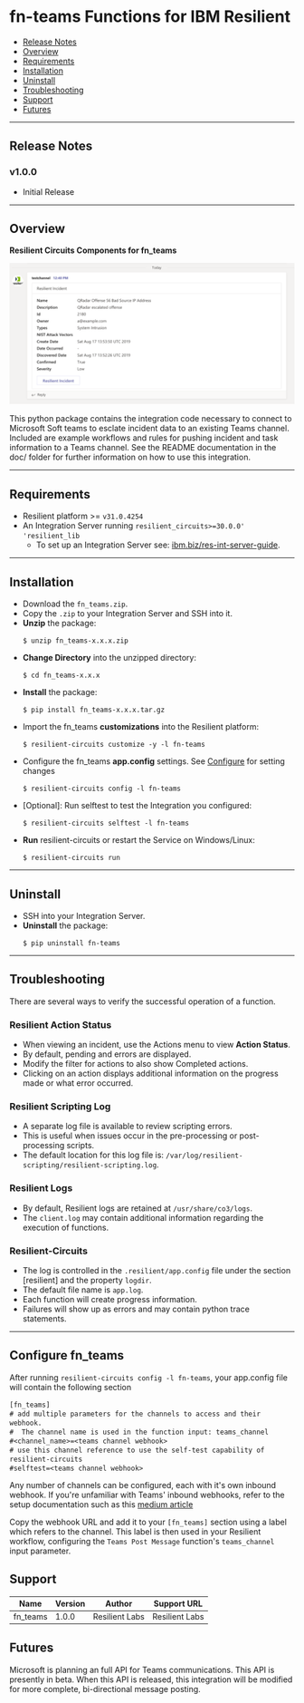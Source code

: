 <!--
  This Install README.md is generated by running:
  "resilient-circuits docgen -p fn_teams --only-install-guide"

  It is best edited using a Text Editor with a Markdown Previewer. VS Code
  is a good example. Checkout https://guides.github.com/features/mastering-markdown/
  for tips on writing with Markdown

  If you make manual edits and run docgen again, a .bak file will be created

  Store any screenshots in the "doc/screenshots" directory and reference them like:
  ![screenshot: screenshot_1](./doc/screenshots/screenshot_1.png)
-->

# fn-teams Functions for IBM Resilient

- [Release Notes](#release-notes)
- [Overview](#overview)
- [Requirements](#requirements)
- [Installation](#installation)
- [Uninstall](#uninstall)
- [Troubleshooting](#troubleshooting)
- [Support](#support)
- [Futures](#futures)

---

## Release Notes
<!--
  Specify all changes in this release. Do not remove the release 
  notes of a previous release
-->
### v1.0.0
* Initial Release

---

## Overview
<!--
  Provide a high-level description of the function itself and its remote software or application.
  The text below is parsed from the "description" and "long_description" attributes in the setup.py file
-->
**Resilient Circuits Components for fn_teams**

 ![screenshot: main](./doc/screenshots/teams_incident.png)

This python package contains the integration code necessary to connect to Microsoft Soft teams to esclate incident data to an existing Teams channel.  
Included are example workflows and rules for pushing incident and task information to a Teams channel. See the README documentation in the doc/ folder for further information on how to use this integration.

---

## Requirements
<!--
  List any Requirements 
-->
* Resilient platform >= `v31.0.4254`
* An Integration Server running `resilient_circuits>=30.0.0' 'resilient_lib`
  * To set up an Integration Server see: [ibm.biz/res-int-server-guide](https://ibm.biz/res-int-server-guide).

---

## Installation
* Download the `fn_teams.zip`.
* Copy the `.zip` to your Integration Server and SSH into it.
* **Unzip** the package:
  ```
  $ unzip fn_teams-x.x.x.zip
  ```
* **Change Directory** into the unzipped directory:
  ```
  $ cd fn_teams-x.x.x
  ```
* **Install** the package:
  ```
  $ pip install fn_teams-x.x.x.tar.gz
  ```
* Import the fn_teams **customizations** into the Resilient platform:
  ```
  $ resilient-circuits customize -y -l fn-teams
  ```
* Configure the fn_teams **app.config** settings. See [Configure](#configure-fn_teams) for setting changes
  ```
  $ resilient-circuits config -l fn-teams
  ```
* [Optional]: Run selftest to test the Integration you configured:
  ```
  $ resilient-circuits selftest -l fn-teams
  ```
* **Run** resilient-circuits or restart the Service on Windows/Linux:
  ```
  $ resilient-circuits run
  ```

---

## Uninstall
* SSH into your Integration Server.
* **Uninstall** the package:
  ```
  $ pip uninstall fn-teams
  ```

---

## Troubleshooting
There are several ways to verify the successful operation of a function.

### Resilient Action Status
* When viewing an incident, use the Actions menu to view **Action Status**.
* By default, pending and errors are displayed.
* Modify the filter for actions to also show Completed actions.
* Clicking on an action displays additional information on the progress made or what error occurred.

### Resilient Scripting Log
* A separate log file is available to review scripting errors.
* This is useful when issues occur in the pre-processing or post-processing scripts.
* The default location for this log file is: `/var/log/resilient-scripting/resilient-scripting.log`.

### Resilient Logs
* By default, Resilient logs are retained at `/usr/share/co3/logs`.
* The `client.log` may contain additional information regarding the execution of functions.

### Resilient-Circuits
* The log is controlled in the `.resilient/app.config` file under the section [resilient] and the property `logdir`.
* The default file name is `app.log`.
* Each function will create progress information.
* Failures will show up as errors and may contain python trace statements.

---

## Configure fn_teams
After running `resilient-circuits config -l fn-teams`, your app.config file will contain the following section

```
[fn_teams]
# add multiple parameters for the channels to access and their webhook. 
#  The channel name is used in the function input: teams_channel
#<channel_name>=<teams channel webhook>
# use this channel reference to use the self-test capability of resilient-circuits
#selftest=<teams channel webhook>
```

Any number of channels can be configured, each with it's own inbound webhook. If you're unfamiliar with Teams' inbound webhooks, refer to the setup 
documentation such as this [medium article](https://medium.com/@ankush.kumar133/get-started-with-microsoft-team-connectors-incoming-webhook-a330657993e7)

Copy the webhook URL and add it to your `[fn_teams]` section using a label which refers to the channel. This label is then used in your Resilient workflow, configuring the `Teams Post Message` function's `teams_channel` input parameter.


## Support
| Name | Version | Author | Support URL |
| ---- | ------- | ------ | ----------- |
| fn_teams | 1.0.0 | Resilient Labs | Resilient Labs |

## Futures
Microsoft is planning an full API for Teams communications. This API is presently in beta. When this API is released, this integration will be modified for more complete, bi-directional message posting.